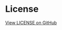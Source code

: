 # License

[View LICENSE on GitHub](https://github.com/escience-tmsr/doi-downloader/blob/main/LICENSE)

